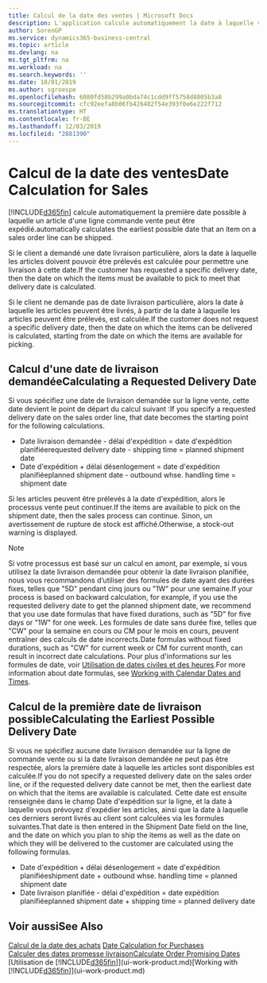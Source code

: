 ```yaml
---
title: Calcul de la date des ventes | Microsoft Docs
description: L'application calcule automatiquement la date à laquelle vous devez commander un article pour l'avoir en stock à une certaine date. Il s'agit de la date à laquelle des articles commandés à une date donnée devraient être disponibles pour le prélèvement.
author: SorenGP
ms.service: dynamics365-business-central
ms.topic: article
ms.devlang: na
ms.tgt_pltfrm: na
ms.workload: na
ms.search.keywords: ''
ms.date: 10/01/2019
ms.author: sgroespe
ms.openlocfilehash: 6080fd58b299a0bda74c1cdd9ff5758d8805b3a8
ms.sourcegitcommit: cfc92eefa8b06fb426482f54e393f0e6e222f712
ms.translationtype: HT
ms.contentlocale: fr-BE
ms.lasthandoff: 12/03/2019
ms.locfileid: "2881390"
---
```

# <a name="date-calculation-for-sales"></a><span data-ttu-id="05934-104">Calcul de la date des ventes</span><span class="sxs-lookup"><span data-stu-id="05934-104">Date Calculation for Sales</span></span>
[!INCLUDE[d365fin](includes/d365fin_md.md)] <span data-ttu-id="05934-105">calcule automatiquement la première date possible à laquelle un article d'une ligne commande vente peut être expédié.</span><span class="sxs-lookup"><span data-stu-id="05934-105">automatically calculates the earliest possible date that an item on a sales order line can be shipped.</span></span>

<span data-ttu-id="05934-106">Si le client a demandé une date livraison particulière, alors la date à laquelle les articles doivent pouvoir être prélevés est calculée pour permettre une livraison à cette date.</span><span class="sxs-lookup"><span data-stu-id="05934-106">If the customer has requested a specific delivery date, then the date on which the items must be available to pick to meet that delivery date is calculated.</span></span>

<span data-ttu-id="05934-107">Si le client ne demande pas de date livraison particulière, alors la date à laquelle les articles peuvent être livrés, à partir de la date à laquelle les articles peuvent être prélevés, est calculée.</span><span class="sxs-lookup"><span data-stu-id="05934-107">If the customer does not request a specific delivery date, then the date on which the items can be delivered is calculated, starting from the date on which the items are available for picking.</span></span>

## <a name="calculating-a-requested-delivery-date"></a><span data-ttu-id="05934-108">Calcul d'une date de livraison demandée</span><span class="sxs-lookup"><span data-stu-id="05934-108">Calculating a Requested Delivery Date</span></span>
<span data-ttu-id="05934-109">Si vous spécifiez une date de livraison demandée sur la ligne vente, cette date devient le point de départ du calcul suivant :</span><span class="sxs-lookup"><span data-stu-id="05934-109">If you specify a requested delivery date on the sales order line, that date becomes the starting point for the following calculations.</span></span>

- <span data-ttu-id="05934-110">Date livraison demandée - délai d'expédition = date d'expédition planifiée</span><span class="sxs-lookup"><span data-stu-id="05934-110">requested delivery date - shipping time = planned shipment date</span></span>
- <span data-ttu-id="05934-111">Date d'expédition + délai désenlogement = date d'expédition planifiée</span><span class="sxs-lookup"><span data-stu-id="05934-111">planned shipment date - outbound whse. handling time = shipment date</span></span>

<span data-ttu-id="05934-112">Si les articles peuvent être prélevés à la date d'expédition, alors le processus vente peut continuer.</span><span class="sxs-lookup"><span data-stu-id="05934-112">If the items are available to pick on the shipment date, then the sales process can continue.</span></span> <span data-ttu-id="05934-113">Sinon, un avertissement de rupture de stock est affiché.</span><span class="sxs-lookup"><span data-stu-id="05934-113">Otherwise, a stock-out warning is displayed.</span></span>

> [!Note]
> <span data-ttu-id="05934-114">Si votre processus est basé sur un calcul en amont, par exemple, si vous utilisez la date livraison demandée pour obtenir la date livraison planifiée, nous vous recommandons d’utiliser des formules de date ayant des durées fixes, telles que "5D" pendant cinq jours ou "1W" pour une semaine.</span><span class="sxs-lookup"><span data-stu-id="05934-114">If your process is based on backward calculation, for example, if you use the requested delivery date to get the planned shipment date, we recommend that you use date formulas that have fixed durations, such as "5D" for five days or "1W" for one week.</span></span> <span data-ttu-id="05934-115">Les formules de date sans durée fixe, telles que "CW" pour la semaine en cours ou CM pour le mois en cours, peuvent entraîner des calculs de date incorrects.</span><span class="sxs-lookup"><span data-stu-id="05934-115">Date formulas without fixed durations, such as "CW" for current week or CM for current month, can result in incorrect date calculations.</span></span> <span data-ttu-id="05934-116">Pour plus d'informations sur les formules de date, voir [Utilisation de dates civiles et des heures](ui-enter-date-ranges.md).</span><span class="sxs-lookup"><span data-stu-id="05934-116">For more information about date formulas, see [Working with Calendar Dates and Times](ui-enter-date-ranges.md).</span></span>

## <a name="calculating-the-earliest-possible-delivery-date"></a><span data-ttu-id="05934-117">Calcul de la première date de livraison possible</span><span class="sxs-lookup"><span data-stu-id="05934-117">Calculating the Earliest Possible Delivery Date</span></span>
<span data-ttu-id="05934-118">Si vous ne spécifiez aucune date livraison demandée sur la ligne de commande vente ou si la date livraison demandée ne peut pas être respectée, alors la première date à laquelle les articles sont disponibles est calculée.</span><span class="sxs-lookup"><span data-stu-id="05934-118">If you do not specify a requested delivery date on the sales order line, or if the requested delivery date cannot be met, then the earliest date on which that the items are available is calculated.</span></span> <span data-ttu-id="05934-119">Cette date est ensuite renseignée dans le champ Date d'expédition sur la ligne, et la date à laquelle vous prévoyez d'expédier les articles, ainsi que la date à laquelle ces derniers seront livrés au client sont calculées via les formules suivantes.</span><span class="sxs-lookup"><span data-stu-id="05934-119">That date is then entered in the Shipment Date field on the line, and the date on which you plan to ship the items as well as the date on which they will be delivered to the customer are calculated using the following formulas.</span></span>

- <span data-ttu-id="05934-120">Date d'expédition + délai désenlogement = date d'expédition planifiée</span><span class="sxs-lookup"><span data-stu-id="05934-120">shipment date + outbound whse. handling time = planned shipment date</span></span>
- <span data-ttu-id="05934-121">Date livraison planifiée - délai d'expédition = date expédition planifiée</span><span class="sxs-lookup"><span data-stu-id="05934-121">planned shipment date + shipping time = planned delivery date</span></span>


## <a name="see-also"></a><span data-ttu-id="05934-122">Voir aussi</span><span class="sxs-lookup"><span data-stu-id="05934-122">See Also</span></span>  
 <span data-ttu-id="05934-123">[Calcul de la date des achats](purchasing-date-calculation-for-purchases.md) </span><span class="sxs-lookup"><span data-stu-id="05934-123">[Date Calculation for Purchases](purchasing-date-calculation-for-purchases.md) </span></span>  
 [<span data-ttu-id="05934-124">Calculer des dates promesse livraison</span><span class="sxs-lookup"><span data-stu-id="05934-124">Calculate Order Promising Dates</span></span>](sales-how-to-calculate-order-promising-dates.md)  
 <span data-ttu-id="05934-125">[Utilisation de [!INCLUDE[d365fin](includes/d365fin_md.md)]](ui-work-product.md)</span><span class="sxs-lookup"><span data-stu-id="05934-125">[Working with [!INCLUDE[d365fin](includes/d365fin_md.md)]](ui-work-product.md)</span></span>
